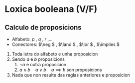 # Loxica booleana (V/F)

## Calculo de proposicions

- Alfabeto: $p$ , $q$ , $r$ ,...
- Conectores: $\neg $ , $\land $ , $\lor $ , $\implies $

1. Toda letra do alfabeto e unha proposicion
2. Sendo $a$ e $b$ proposicions
    1. $\neg a$ e outra proposicion
    2. $a\land b\quad a\lor b\quad a\implies b$ son proposicions
3. Nada que non resulte das reglas anteriores e proposicion

